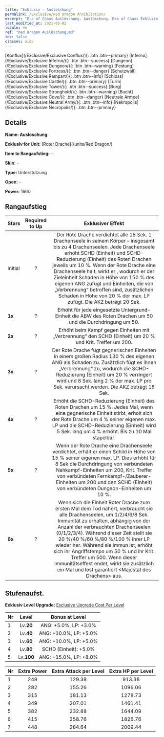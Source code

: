 ```yaml
---
title: "Exklusiv - Auslöschung"
permalink: /Exclusive/Red Dragon Annihilation/
excerpt: "Era of Chaos Auslöschung. Auslöschung. Era of Chaos Exklusiv Auslöschung. Roter Drache Exklusiv."
last_modified_at: 2021-03-02
locale: de
ref: "Red Dragon Auslöschung.md"
toc: false
classes: wide
---
```

 [Konflux](/Exclusive/Exclusive Conflux/){: .btn .btn--primary} [Inferno](/Exclusive/Exclusive Inferno/){: .btn .btn--success} [Dungeon](/Exclusive/Exclusive Dungeon/){: .btn .btn--warning} [Festung](/Exclusive/Exclusive Fortress/){: .btn .btn--danger} [Schutzwall](/Exclusive/Exclusive Rampart/){: .btn .btn--info} [Schloss](/Exclusive/Exclusive Castle/){: .btn .btn--primary} [Turm](/Exclusive/Exclusive Tower/){: .btn .btn--success} [Burg](/Exclusive/Exclusive Stronghold/){: .btn .btn--warning} [Bucht](/Exclusive/Exclusive Cove/){: .btn .btn--danger} [Neutrale Armee](/Exclusive/Exclusive Neutral Army/){: .btn .btn--info} [Nekropolis](/Exclusive/Exclusive Necropolis/){: .btn .btn--primary} 

## Details
 **Name: Auslöschung** 

 **Exklusiv for Unit:** [Roter Drache](/units/Red Dragon/) 

 **Item to Rangaufstieg:** -

 **Skin:** -

 **Type:** Unterstützung

 **Open:** -

 **Power:** 1660

## Rangaufstieg

  |     Stars    |  Required to Up | Exklusiver Effekt |
  |:-------------|:---------------:|:---------------:|
  |  Initial  | ? | <Drachenseele> Der Rote Drache verdichtet alle 15 Sek. 1 Drachenseele in seinem Körper – insgesamt bis zu 4 Drachenseelen. Jede Drachenseele erhöht SCHD (Einheit) und SCHD-Reduzierung (Einheit) des Roten Drachen jeweils um 10 %. Wenn der Rote Drache eine Drachenseele ha t, wirkt er <Infernoflamme>, wodurch er der Zieleinheit Schaden in Höhe von 150 % des eigenen ANG zufügt und Einheiten, die von „Verbrennung“ betroffen sind, zusätzlichen Schaden in Höhe von 20 % der max. LP zufügt. Die AKZ beträgt 20 Sek. |
  | **1x** <i class="fas fa-star"/> | ? | Erhöht für jede eingesetzte Untergrund-Einheit die ABW des Roten Drachen um 50 und die Durchdringung um 50. |
  | **2x** <i class="fas fa-star"/> | ? | Erhöht beim Kampf gegen Einheiten mit „Verbrennung“ den SCHD (Einheit) um 20 % und Krit. Treffer um 200. |
  | **3x** <i class="fas fa-star"/> | ? | <Drachenflamme> Der Rote Drache fügt gegnerischen Einheiten in einem großen Radius 130 % des eigenen ANG als Schaden zu. Zusätzlich fügt es ihnen „Verbrennung“ zu, wodurch die SCHD-Reduzierung (Einheit) um 20 % verringert wird und 8 Sek. lang 2 % der max. LP pro Sek. verursacht werden. Die AKZ beträgt 18 Sek. |
  | **4x** <i class="fas fa-star"/> | ? | Erhöht die SCHD-Reduzierung (Einheit) des Roten Drachen um 15 %. Jedes Mal, wenn eine gegnerische Einheit stirbt, erholt sich der Rote Drache um 4 % seiner eigenen max. LP und die SCHD-Reduzierung (Einheit) wird 5 Sek. lang um 4 % erhöht. Bis zu 10 Mal stapelbar. |
  | **5x** <i class="fas fa-star"/> | ? | Wenn der Rote Drache eine Drachenseele verdichtet, erhält er einen Schild in Höhe von 15 % seiner eigenen max. LP. Dies erhöht für 8 Sek die Durchdringung von verbündeten Nahkampf-Einheiten um 200, Krit. Treffer von verbündeten Fernkampf-/Zauberer-Einheiten um 200 und den SCHD (Einheit) von verbündeten Dungeon-Einheiten um 10 %. |
  | **6x** <i class="fas fa-star"/> | ? | <Brennende Wiedergeburt> Wenn sich die Einheit Roter Drache zum ersten Mal dem Tod nähert, verbraucht sie alle Drachenseelen, um 1/2/4/6/8 Sek. Immunität zu erhalten, abhängig von der Anzahl der verbrauchten Drachenseelen (0/1/2/3/4). Während dieser Zeit stellt sie 20 %/40 %/60 %/80 %/100 % ihrer LP wieder her. Während sie immun ist, erhöht sich ihr Angriffstempo um 50 % und ihr Krit. Treffer um 500. Wenn dieser Immunitätseffekt endet, wirkt sie zusätzlich ein Mal <Tosende Feuersbrunst> und löst garantiert <Majestät des Drachens> aus. |


## Stufenaufst.
 **Exklusiv Level Upgrade:** [Exclusive Upgrade Cost Per Level](/Exclusive/ExclusiveUpgradeCostPerLevel/)

  |  Nr  |   Level  | Bonus at Level |
  |:-----|:--------:|:--------------:|
  | 1 | Lv.**20** | ANG: +5.0%, LP: +3.0% |
  | 2 | Lv.**40** | ANG: +10.0%, LP: +5.0% |
  | 3 | Lv.**60** | ANG: +10.0%, LP: +5.0% |
  | 4 | Lv.**80** | SCHD (Einheit): +5.0% |
  | 5 | Lv.**100** | ANG: +15.0%, LP: +8.0% |


  |  Nr  |  Extra Power | Extra Attack per Level | Extra HP per Level |
  |:-----|:--------:|:--------:|:--------:|
  | 1 | 249 | 129.38 | 913.38 |
  | 2 | 282 | 155.26 | 1096.06 |
  | 3 | 315 | 181.13 | 1278.73 |
  | 4 | 349 | 207.01 | 1461.41 |
  | 5 | 382 | 232.88 | 1644.09 |
  | 6 | 415 | 258.76 | 1826.76 |
  | 7 | 448 | 284.64 | 2009.44 |


